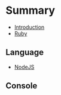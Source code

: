 # Summary

* [Introduction](README.md)
* [Ruby](ruby.md)

## Language

* [NodeJS](chapter1.md)

## Console

